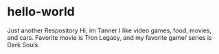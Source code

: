 # hello-world
Just another Respository
Hi, im Tanner
I like video games, food, movies, and cars. Favorite movie is Tron Legacy, and my favorite game/ series is Dark Souls. 
